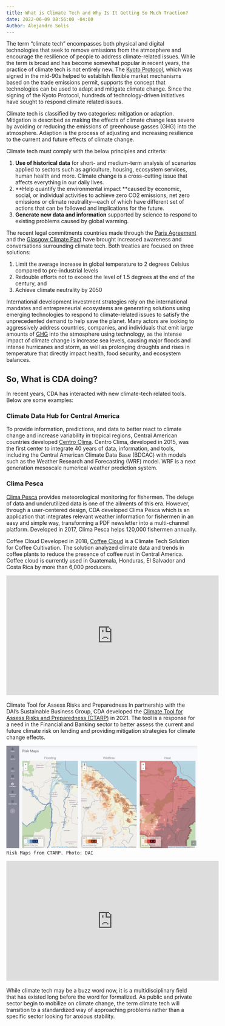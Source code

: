 ```yaml
---
title: What is Climate Tech and Why Is It Getting So Much Traction?
date: 2022-06-09 08:56:00 -04:00
Author: Alejandro Solis
---
```


The term “climate tech” encompasses both physical and digital technologies that seek to remove emissions from the atmosphere and encourage the resilience of people to address climate-related issues. While the term is broad and has become somewhat popular in recent years, the practice of climate tech is not entirely new. The [Kyoto Protocol](https://unfccc.int/process-and-meetings/the-kyoto-protocol/what-is-the-kyoto-protocol/kyoto-protocol-targets-for-the-first-commitment-period), which was signed in the mid-90s helped to establish flexible market mechanisms based on the trade emissions permit, supports the concept that technologies can be used to adapt and mitigate climate change. Since the signing of the Kyoto Protocol, hundreds of technology-driven initiatives have sought to respond climate related issues. 

Climate tech is classified by two categories: mitigation or adaption. Mitigation is described as making the effects of climate change less severe by avoiding or reducing the emissions of greenhouse gasses (GHG) into the atmosphere. Adaption is the process of adjusting and increasing resilience to the current and future effects of climate change. 

<!--more-->

Climate tech must comply with the below principles and criteria:
1. **Use of historical data** for short- and medium-term analysis of scenarios applied to sectors such as agriculture, housing, ecosystem services, human health and more. Climate change is a cross-cutting issue that affects everything in our daily lives. 
2. **Help quantify the environmental impact **caused by economic, social, or individual activities to achieve zero CO2 emissions, net zero emissions or climate neutrality—each of which have different set of actions that can be followed and implications for the future. 
3. **Generate new data and information** supported by science to respond to existing problems caused by global warming. 

The recent legal commitments countries made through the [Paris Agreement](https://www.un.org/en/climatechange/paris-agreement) and the [Glasgow Climate Pact](https://unfccc.int/documents/310475) have brought increased awareness and conversations surrounding climate tech. Both treaties are focused on three solutions: 
1. Limit the average increase in global temperature to 2 degrees Celsius compared to pre-industrial levels
2. Redouble efforts not to exceed the level of 1.5 degrees at the end of the century, and 
3. Achieve climate neutrality by 2050

International development investment strategies rely on the international mandates and entrepreneurial ecosystems are generating solutions using emerging technologies to respond to climate-related issues to satisfy the unprecedented demand to help save the planet. Many actors are looking to aggressively address countries, companies, and individuals that emit large amounts of [GHG](https://www.epa.gov/ghgemissions/overview-greenhouse-gases) into the atmosphere using technology, as the intense impact of climate change is increase sea levels, causing major floods and intense hurricanes and storm, as well as prolonging droughts and rises in temperature that directly impact health, food security, and ecosystem balances. 

## So, What is CDA doing? 
In recent years, CDA has interacted with new climate-tech related tools. Below are some examples: 

### Climate Data Hub for Central America
To provide information, predictions, and data to better react to climate change and increase variability in tropical regions, Central American countries developed [Centro Clima](https://centroclima.org/). Centro Clima, developed in 2015, was the first center to integrate 40 years of data, information, and tools, including the Central American Climate Data Base (BDCAC) with models such as the Weather Research and Forecasting (WRF) model. WRF is a next generation mesoscale numerical weather prediction system. 


### Clima Pesca
[Clima Pesca](https://climapesca.org/) provides meteorological monitoring for fishermen. The deluge of data and underutilized data is one of the ailments of this era. However, through a user-centered design, CDA developed Clima Pesca which is an application that integrates relevant weather information for fishermen in an easy and simple way, transforming a PDF newsletter into a multi-channel platform. Developed in 2017, Clima Pesca helps 120,000 fishermen annually. 

Coffee Cloud
Developed in 2018, [Coffee Cloud](https://www.anacafe.org/coffee-cloud/) is a Climate Tech Solution for Coffee Cultivation. The solution analyzed climate data and trends in coffee plants to reduce the presence of coffee rust in Central America. Coffee cloud is currently used in Guatemala, Honduras, El Salvador and Costa Rica by more than 6,000 producers.

<iframe width="560" height="315" src=https://www.youtube.com/embed/xjitnxmVEMA title="YouTube video player" frameborder="0" allow="accelerometer; autoplay; clipboard-write; encrypted-media; gyroscope; picture-in-picture" allowfullscreen></iframe>

Climate Tool for Assess Risks and Preparedness 
In partnership with the DAI’s Sustainable Business Group, CDA developed the [Climate Tool for Assess Risks and Preparedness (CTARP)](https://dai-global-digital.com/how-digital-climate-risk-assessment-tools-can-help-unclog-climate-finance-flows-in-emerging-economies.html) in 2021. The tool is a response for a need in the Financial and Banking sector to better assess the current and future climate risk on lending and providing mitigation strategies for climate change effects. 

![CTARP.png](/uploads/CTARP.png)`Risk Maps from CTARP. Photo: DAI`

<iframe width="560" height="315" src=https://www.youtube.com/embed/J0mGJu3jZh4 title="YouTube video player" frameborder="0" allow="accelerometer; autoplay; clipboard-write; encrypted-media; gyroscope; picture-in-picture" allowfullscreen></iframe>

While climate tech may be a buzz word now, it is a multidisciplinary field that has existed long before the word for formalized. As public and private sector begin to mobilize on climate change, the term climate tech will transition to a standardized way of approaching problems rather than a specific sector looking for anxious stability. 